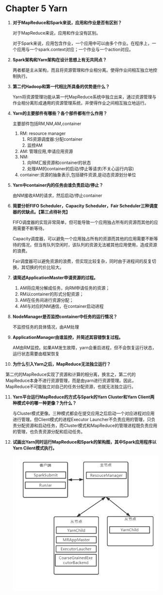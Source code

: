 # Chapter 5 Yarn

1. **对于MapReduce和Spark来说，应用和作业是否有区别？**

   对于MapReduce来说，应用和作业没有区别。

   对于Spark来说，应用包含作业，一个应用中可以由多个作业。在程序上，一个应用与一个spark.context对应；一个作业与一个action对应。

2. **Spark架构和Yarn架构在设计思想上有无共同点？**

   两者都是主从架构，而且将资源管理和作业相分离。使得作业间相互独立地控制执行。

3. **第二代Hadoop和第一代相比所具备的优势是什么？**

   Yarn将资源管理功能从第一代MapReduce系统中独立出来，通过资源管理与作业相分离形成通用的资源管理系统，并使得作业之间相互独立地运行。

4. **Yarn的主要部件有哪些？各个部件都有什么作用？**

   主要部件包括RM,NM,AM,container

   1. RM: resource manager
      1. RS资源调度器:分配container
      2. 监控AM
   2. AM: 管理应用,申请应用资源
   3. NM:
      1. 向RM汇报资源和container的状态
      2. 处理AM的container的启动/停止等请求(不关心运行内容)
   4. container:资源的抽象表示,包括硬件资源,是动态资源划分单位

5. **Yarn中container内的任务由谁负责启动/停止？**

   由NM接收AM的请求，然后启动/停止container

6. **简要分析FIFO Scheduler，Capacity Scheduler，Fair Scheduler三种调度器的优缺点。【第三点待补充】**

   FIFO调度器的实现非常简单，但可能导致一个应用独占所有的资源而其他的应用需要不断等待。

   Capacity调度器，可以避免一个应用独占所有的资源而其他的应用需要不断等待的情况，但当有队列空闲时，该队列的资源无法被其他应用使用，造成资源的浪费。

   Fair调度器可以避免资源的浪费，但实现比较复杂，同时由于进程间的反复切换，其切换的代价比较大。

7. **请简述ApplicationMaster申请资源的过程。**

   1. AM将应用分解成任务，向RM申请任务的资源；
   2. RM以container的形式分配资源；
   3. AM在任务间进行资源分配；
   4. AM与对应的NM通信，在container启动进程

8. **NodeManager是否监控container中任务的运行情况？**

   不监控任务的具体情况，由AM处理

9. **ApplicationManager由谁监控，并简述其容错恢复过程。**

   AM由RM监控。如果AM发生故障，yarn会重启进程，但不会恢复运行状态，运行状态需要由框架恢复

10. **为什么引入Yarn之后，MapReduce无法独立运行？**

   第二代的MapReduce实现了资源和计算的相分离，换言之，第二代的MapReduce本身不进行资源管理，而是由yarn进行资源管理。因此，MapReduce不可能独立对自己的任务分配资源，也就无法独立运行。

11. **Yarn平台运行MapReduce的方式与Spark的Yarn Cluster和Yarn Client两种模式中的哪一种更像？为什么？**

    与Cluster模式更像。三种模式都会在提交应用之后启动一个对应进程对应用进行管理。但Client模式的进程Executor Launcher不负责应用的管理，只负责分配资源和启动任务，而Cluster模式和MapReduce的管理进程既负责应用的管理，也负责资源分配和启动任务。

12. **试画出Yarn同时运行MapReduce和Spark的架构图，其中Spark应用程序以Yarn Cilent模式执行。**

    ![image-20210617162805269](static/yarn_struct.png)

